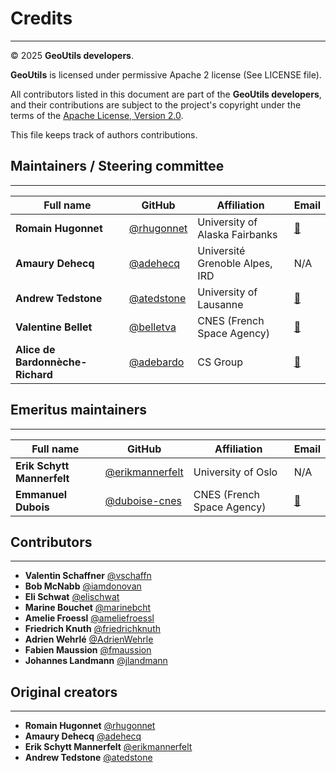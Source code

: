 # Credits

---
© 2025 **GeoUtils developers**.

**GeoUtils** is licensed under permissive Apache 2 license (See LICENSE file).

All contributors listed in this document are part of the **GeoUtils developers**, and their
contributions are subject to the project's copyright under the terms of the
[Apache License, Version 2.0](http://www.apache.org/licenses/LICENSE-2.0).

This file keeps track of authors contributions.


## Maintainers / Steering committee

---

| Full name                        | GitHub                                     | Affiliation                    | Email                                   |
|----------------------------------|--------------------------------------------|--------------------------------|-----------------------------------------|
| **Romain Hugonnet**              | [@rhugonnet](https://github.com/rhugonnet) | University of Alaska Fairbanks | [📧](mailto:romain.hugonnet@gmail.com)  |
| **Amaury Dehecq**                | [@adehecq](https://github.com/adehecq)     | Université Grenoble Alpes, IRD | N/A                                     |
| **Andrew Tedstone**              | [@atedstone](https://github/atedstone)   | University of Lausanne      | [📧](mailto:alice.de-bardonneche-richard@cs-soprasteria.com) |
| **Valentine Bellet**             | [@belletva](https://github.com/belletva)   | CNES (French Space Agency)     | [📧](mailto:valentine.bellet@cnes.fr)   |
| **Alice de Bardonnèche-Richard** | [@adebardo](https://github.com/adebardo)   | CS Group                       | [📧](mailto:alice.de-bardonneche-richard@cs-soprasteria.com) |

## Emeritus maintainers

---

| Full name                  | GitHub | Affiliation                | Email                                                        |
|----------------------------|------|----------------------------|--------------------------------------------------------------|
| **Erik Schytt Mannerfelt** | [@erikmannerfelt](https://github.com/erikmannerfelt) | University of Oslo         | N/A                                                          |
| **Emmanuel Dubois**        | [@duboise-cnes](https://github.com/duboise-cnes) | CNES (French Space Agency) | [📧](mailto:emmanuel.dubois@cnes.fr)                         |

## Contributors

---

- **Valentin Schaffner** [@vschaffn](https://github/vschaffn)
- **Bob McNabb** [@iamdonovan](https://github/iamdonovan)
- **Eli Schwat** [@elischwat](https://github.com/elischwat)
- **Marine Bouchet** [@marinebcht](https://github.com/marinebcht)
- **Amelie Froessl** [@ameliefroessl](https://github.com/ameliefroessl)
- **Friedrich Knuth** [@friedrichknuth](https://github/friedrichknuth)
- **Adrien Wehrlé** [@AdrienWehrle](https://github.com/AdrienWehrle)
- **Fabien Maussion** [@fmaussion](https://github.com/fmaussion)
- **Johannes Landmann** [@jlandmann](https://github/jlandmann)

## Original creators

---

- **Romain Hugonnet** [@rhugonnet](https://github.com/rhugonnet)
- **Amaury Dehecq** [@adehecq](https://github/adehecq)
- **Erik Schytt Mannerfelt** [@erikmannerfelt](https://github/erikmannerfelt)
- **Andrew Tedstone** [@atedstone](https://github/atedstone)
